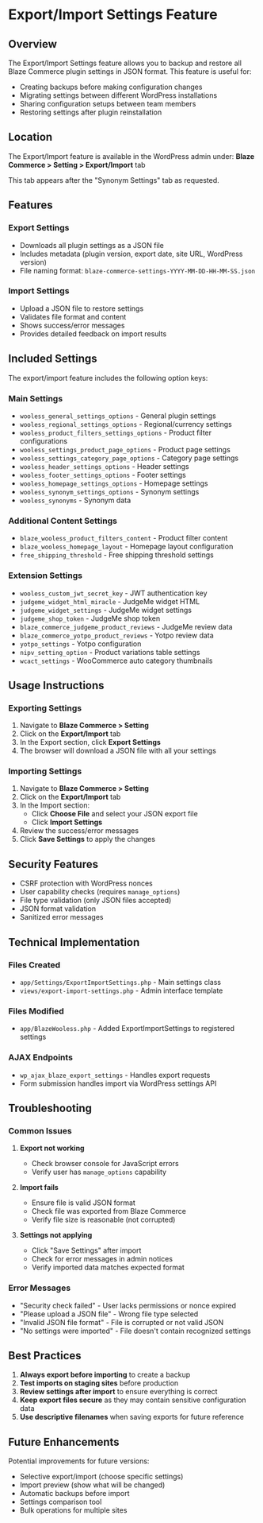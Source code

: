 # Export/Import Settings Feature

## Overview

The Export/Import Settings feature allows you to backup and restore all Blaze Commerce plugin settings in JSON format. This feature is useful for:

- Creating backups before making configuration changes
- Migrating settings between different WordPress installations
- Sharing configuration setups between team members
- Restoring settings after plugin reinstallation

## Location

The Export/Import feature is available in the WordPress admin under:
**Blaze Commerce > Setting > Export/Import** tab

This tab appears after the "Synonym Settings" tab as requested.

## Features

### Export Settings
- Downloads all plugin settings as a JSON file
- Includes metadata (plugin version, export date, site URL, WordPress version)
- File naming format: `blaze-commerce-settings-YYYY-MM-DD-HH-MM-SS.json`

### Import Settings
- Upload a JSON file to restore settings
- Validates file format and content
- Shows success/error messages
- Provides detailed feedback on import results

## Included Settings

The export/import feature includes the following option keys:

### Main Settings
- `wooless_general_settings_options` - General plugin settings
- `wooless_regional_settings_options` - Regional/currency settings
- `wooless_product_filters_settings_options` - Product filter configurations
- `wooless_settings_product_page_options` - Product page settings
- `wooless_settings_category_page_options` - Category page settings
- `wooless_header_settings_options` - Header settings
- `wooless_footer_settings_options` - Footer settings
- `wooless_homepage_settings_options` - Homepage settings
- `wooless_synonym_settings_options` - Synonym settings
- `wooless_synonyms` - Synonym data

### Additional Content Settings
- `blaze_wooless_product_filters_content` - Product filter content
- `blaze_wooless_homepage_layout` - Homepage layout configuration
- `free_shipping_threshold` - Free shipping threshold settings

### Extension Settings
- `wooless_custom_jwt_secret_key` - JWT authentication key
- `judgeme_widget_html_miracle` - JudgeMe widget HTML
- `judgeme_widget_settings` - JudgeMe widget settings
- `judgeme_shop_token` - JudgeMe shop token
- `blaze_commerce_judgeme_product_reviews` - JudgeMe review data
- `blaze_commerce_yotpo_product_reviews` - Yotpo review data
- `yotpo_settings` - Yotpo configuration
- `nipv_setting_option` - Product variations table settings
- `wcact_settings` - WooCommerce auto category thumbnails

## Usage Instructions

### Exporting Settings

1. Navigate to **Blaze Commerce > Setting**
2. Click on the **Export/Import** tab
3. In the Export section, click **Export Settings**
4. The browser will download a JSON file with all your settings

### Importing Settings

1. Navigate to **Blaze Commerce > Setting**
2. Click on the **Export/Import** tab
3. In the Import section:
   - Click **Choose File** and select your JSON export file
   - Click **Import Settings**
4. Review the success/error messages
5. Click **Save Settings** to apply the changes

## Security Features

- CSRF protection with WordPress nonces
- User capability checks (requires `manage_options`)
- File type validation (only JSON files accepted)
- JSON format validation
- Sanitized error messages

## Technical Implementation

### Files Created
- `app/Settings/ExportImportSettings.php` - Main settings class
- `views/export-import-settings.php` - Admin interface template

### Files Modified
- `app/BlazeWooless.php` - Added ExportImportSettings to registered settings

### AJAX Endpoints
- `wp_ajax_blaze_export_settings` - Handles export requests
- Form submission handles import via WordPress settings API

## Troubleshooting

### Common Issues

1. **Export not working**
   - Check browser console for JavaScript errors
   - Verify user has `manage_options` capability

2. **Import fails**
   - Ensure file is valid JSON format
   - Check file was exported from Blaze Commerce
   - Verify file size is reasonable (not corrupted)

3. **Settings not applying**
   - Click "Save Settings" after import
   - Check for error messages in admin notices
   - Verify imported data matches expected format

### Error Messages

- "Security check failed" - User lacks permissions or nonce expired
- "Please upload a JSON file" - Wrong file type selected
- "Invalid JSON file format" - File is corrupted or not valid JSON
- "No settings were imported" - File doesn't contain recognized settings

## Best Practices

1. **Always export before importing** to create a backup
2. **Test imports on staging sites** before production
3. **Review settings after import** to ensure everything is correct
4. **Keep export files secure** as they may contain sensitive configuration data
5. **Use descriptive filenames** when saving exports for future reference

## Future Enhancements

Potential improvements for future versions:
- Selective export/import (choose specific settings)
- Import preview (show what will be changed)
- Automatic backups before import
- Settings comparison tool
- Bulk operations for multiple sites

